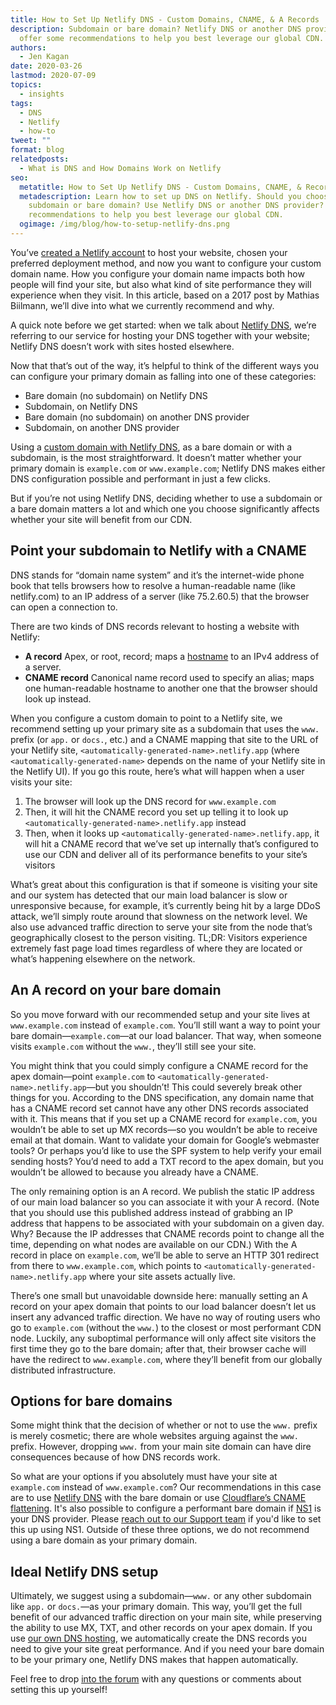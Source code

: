```yaml
---
title: How to Set Up Netlify DNS - Custom Domains, CNAME, & A Records
description: Subdomain or bare domain? Netlify DNS or another DNS provider? We
  offer some recommendations to help you best leverage our global CDN.
authors:
  - Jen Kagan
date: 2020-03-26
lastmod: 2020-07-09
topics:
  - insights
tags:
  - DNS
  - Netlify
  - how-to
tweet: ""
format: blog
relatedposts:
  - What is DNS and How Domains Work on Netlify
seo:
  metatitle: How to Set Up Netlify DNS - Custom Domains, CNAME, & Records
  metadescription: Learn how to set up DNS on Netlify. Should you choose a
    subdomain or bare domain? Use Netlify DNS or another DNS provider? See our
    recommendations to help you best leverage our global CDN.
  ogimage: /img/blog/how-to-setup-netlify-dns.png
---
```

You’ve [created a Netlify account](https://app.netlify.com/signup) to host your website, chosen your preferred deployment method, and now you want to configure your custom domain name. How you configure your domain name impacts both how people will find your site, but also what kind of site performance they will experience when they visit. In this article, based on a 2017 post by Mathias Biilmann, we’ll dive into what we currently recommend and why.

A quick note before we get started: when we talk about [Netlify DNS](https://docs.netlify.com/domains-https/netlify-dns/), we’re referring to our service for hosting your DNS together with your website; Netlify DNS doesn’t work with sites hosted elsewhere.

Now that that’s out of the way, it’s helpful to think of the different ways you can configure your primary domain as falling into one of these categories:

* Bare domain (no subdomain) on Netlify DNS
* Subdomain, on Netlify DNS
* Bare domain (no subdomain) on another DNS provider
* Subdomain, on another DNS provider

Using a [custom domain with Netlify DNS](https://docs.netlify.com/domains-https/custom-domains/), as a bare domain or with a subdomain, is the most straightforward. It doesn’t matter whether your primary domain is `example.com` or `www.example.com`; Netlify DNS makes either DNS configuration possible and performant in just a few clicks.

But if you’re not using Netlify DNS, deciding whether to use a subdomain or a bare domain matters a lot and which one you choose significantly affects whether your site will benefit from our CDN.

## Point your subdomain to Netlify with a CNAME

DNS stands for “domain name system” and it’s the internet-wide phone book that tells browsers how to resolve a human-readable name (like netlify.com) to an IP address of a server (like 75.2.60.5) that the browser can open a connection to.

There are two kinds of DNS records relevant to hosting a website with Netlify:

* **A record** Apex, or root, record; maps a [hostname](https://superuser.com/questions/887173/what-is-a-hostname-versus-a-computer-name-versus-a-subdomain-versus-www) to an IPv4 address of a server.
* **CNAME record** Canonical name record used to specify an alias; maps one human-readable hostname to another one that the browser should look up instead.

When you configure a custom domain to point to a Netlify site, we recommend setting up your primary site as a subdomain that uses the `www.` prefix (or `app.` or `docs.`, etc.) and a CNAME mapping that site to the URL of your Netlify site, `<automatically-generated-name>.netlify.app` (where `<automatically-generated-name>` depends on the name of your Netlify site in the Netlify UI). If you go this route, here’s what will happen when a user visits your site:

1. The browser will look up the DNS record for `www.example.com`
2. Then, it will hit the CNAME record you set up telling it to look up `<automatically-generated-name>.netlify.app` instead
3. Then, when it looks up `<automatically-generated-name>.netlify.app`, it will hit a CNAME record that we’ve set up internally that’s configured to use our CDN and deliver all of its performance benefits to your site’s visitors

What’s great about this configuration is that if someone is visiting your site and our system has detected that our main load balancer is slow or unresponsive because, for example, it’s currently being hit by a large DDoS attack, we’ll simply route around that slowness on the network level. We also use advanced traffic direction to serve your site from the node that’s geographically closest to the person visiting. TL;DR: Visitors experience extremely fast page load times regardless of where they are located or what’s happening elsewhere on the network.

## An A record on your bare domain

So you move forward with our recommended setup and your site lives at `www.example.com` instead of `example.com`. You’ll still want a way to point your bare domain—`example.com`—at our load balancer. That way, when someone visits `example.com` without the `www.`, they’ll still see your site.

You might think that you could simply configure a CNAME record for the apex domain—point `example.com` to `<automatically-generated-name>.netlify.app`—but you shouldn’t! This could severely break other things for you. According to the DNS specification, any domain name that has a CNAME record set cannot have any other DNS records associated with it. This means that if you set up a CNAME record for `example.com`, you wouldn’t be able to set up MX records—so you wouldn’t be able to receive email at that domain. Want to validate your domain for Google’s webmaster tools? Or perhaps you’d like to use the SPF system to help verify your email sending hosts? You’d need to add a TXT record to the apex domain, but you wouldn’t be allowed to because you already have a CNAME.

The only remaining option is an A record. We publish the static IP address of our main load balancer so you can associate it with your A record. (Note that you should use this published address instead of grabbing an IP address that happens to be associated with your subdomain on a given day. Why? Because the IP addresses that CNAME records point to change all the time, depending on what nodes are available on our CDN.) With the A record in place on `example.com`, we’ll be able to serve an HTTP 301 redirect from there to `www.example.com`, which points to `<automatically-generated-name>.netlify.app` where your site assets actually live.

There’s one small but unavoidable downside here: manually setting an A record on your apex domain that points to our load balancer doesn’t let us insert any advanced traffic direction. We have no way of routing users who go to `example.com` (without the `www.`) to the closest or most performant CDN node. Luckily, any suboptimal performance will only affect site visitors the first time they go to the bare domain; after that, their browser cache will have the redirect to `www.example.com`, where they’ll benefit from our globally distributed infrastructure.

## Options for bare domains

Some might think that the decision of whether or not to use the `www.` prefix is merely cosmetic; there are whole websites arguing against the `www.` prefix. However, dropping `www.` from your main site domain can have dire consequences because of how DNS records work.

So what are your options if you absolutely must have your site at `example.com` instead of `www.example.com`? Our recommendations in this case are to use [Netlify DNS](https://docs.netlify.com/domains-https/netlify-dns) with the bare domain or use [Cloudflare’s CNAME flattening](https://www.cloudflare.com/dns/). It's also possible to configure a performant bare domain if [NS1](https://ns1.com/) is your DNS provider. Please [reach out to our Support team](https://www.netlify.com/support/) if you'd like to set this up using NS1. Outside of these three options, we do not recommend using a bare domain as your primary domain.

## Ideal Netlify DNS setup

Ultimately, we suggest using a subdomain—`www.` or any other subdomain like `app.` or `docs.`—as your primary domain. This way, you’ll get the full benefit of our advanced traffic direction on your main site, while preserving the ability to use MX, TXT, and other records on your apex domain. If you use [our own DNS hosting](https://docs.netlify.com/domains-https/netlify-dns/), we automatically create the DNS records you need to give your site great performance. And if you need your bare domain to be your primary one, Netlify DNS makes that happen automatically.

Feel free to drop [into the forum](https://community.netlify.com/c/connect/) with any questions or comments about setting this up yourself!